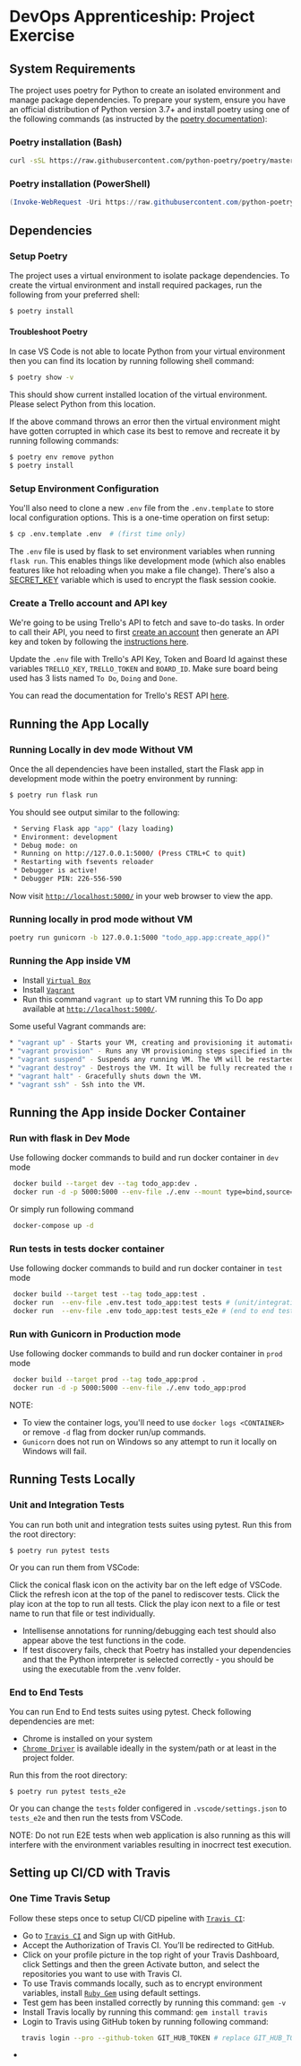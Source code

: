 # DevOps Apprenticeship: Project Exercise

## System Requirements

The project uses poetry for Python to create an isolated environment and manage package dependencies. To prepare your system, ensure you have an official distribution of Python version 3.7+ and install poetry using one of the following commands (as instructed by the [poetry documentation](https://python-poetry.org/docs/#system-requirements)):

### Poetry installation (Bash)

```bash
curl -sSL https://raw.githubusercontent.com/python-poetry/poetry/master/get-poetry.py | python
```

### Poetry installation (PowerShell)

```powershell
(Invoke-WebRequest -Uri https://raw.githubusercontent.com/python-poetry/poetry/master/get-poetry.py -UseBasicParsing).Content | python
```

## Dependencies

### Setup Poetry
The project uses a virtual environment to isolate package dependencies. To create the virtual environment and install required packages, run the following from your preferred shell:

```bash
$ poetry install
```
#### Troubleshoot Poetry
In case VS Code is not able to locate Python from your virtual environment then you can find its location by running following shell command:
```bash
$ poetry show -v
```
This should show current installed location of the virtual environment. Please select Python from this location.

If the above command throws an error then the virtual environment might have gotten corrupted in which case its best to remove and recreate it by running following commands:
```bash
$ poetry env remove python
$ poetry install
```
### Setup Environment Configuration
You'll also need to clone a new `.env` file from the `.env.template` to store local configuration options. This is a one-time operation on first setup:

```bash
$ cp .env.template .env  # (first time only)
```

The `.env` file is used by flask to set environment variables when running `flask run`. This enables things like development mode (which also enables features like hot reloading when you make a file change). There's also a [SECRET_KEY](https://flask.palletsprojects.com/en/1.1.x/config/#SECRET_KEY) variable which is used to encrypt the flask session cookie.


### Create a Trello account and API key

We're going to be using Trello's API to fetch and save to-do tasks. In order to call their API, you need to first [create an account](https://trello.com/signup) then generate an API key and token by following the [instructions here](https://trello.com/app-key).

Update the `.env` file with Trello's API Key, Token and Board Id against these variables `TRELLO_KEY`, `TRELLO_TOKEN` and `BOARD_ID`. Make sure board being used has 3 lists named `To Do`, `Doing` and `Done`.

You can read the documentation for Trello's REST API [here](https://developer.atlassian.com/cloud/trello/rest/api-group-actions/).


## Running the App Locally
### Running Locally in dev mode Without VM
Once the all dependencies have been installed, start the Flask app in development mode within the poetry environment by running:
```bash
$ poetry run flask run
```

You should see output similar to the following:
```bash
 * Serving Flask app "app" (lazy loading)
 * Environment: development
 * Debug mode: on
 * Running on http://127.0.0.1:5000/ (Press CTRL+C to quit)
 * Restarting with fsevents reloader
 * Debugger is active!
 * Debugger PIN: 226-556-590
```
Now visit [`http://localhost:5000/`](http://localhost:5000/) in your web browser to view the app.

### Running locally in prod mode without VM
```bash
poetry run gunicorn -b 127.0.0.1:5000 "todo_app.app:create_app()"
```
### Running the App inside VM

 * Install [`Virtual Box`](https://www.virtualbox.org/)
 * Install [`Vagrant`](https://www.vagrantup.com/)
 * Run this command `vagrant up` to start VM running this To Do app available at [`http://localhost:5000/`](http://localhost:5000/).
 
 Some useful Vagrant commands are:
 ```bash
 * "vagrant up" - Starts your VM, creating and provisioning it automatically if required.
 * "vagrant provision" - Runs any VM provisioning steps specified in the Vagrantfile. Provisioning steps are one-off operations that adjust the system provided by the box.
 * "vagrant suspend" - Suspends any running VM. The VM will be restarted on the next vagrant up command.
 * "vagrant destroy" - Destroys the VM. It will be fully recreated the next time you run vagrant up.
 * "vagrant halt" - Gracefully shuts down the VM.
 * "vagrant ssh" - Ssh into the VM.

```
## Running the App inside Docker Container

### Run with flask in Dev Mode
Use following docker commands to build and run docker container in `dev` mode
```bash
 docker build --target dev --tag todo_app:dev .
 docker run -d -p 5000:5000 --env-file ./.env --mount type=bind,source="$(pwd)"/todo_app,target=/app/todo_app todo_app:dev
```
Or simply run following command
```bash
 docker-compose up -d
```
 ### Run tests in tests docker container
Use following docker commands to build and run docker container in `test` mode
```bash
 docker build --target test --tag todo_app:test .
 docker run  --env-file .env.test todo_app:test tests # (unit/integration tests)
 docker run  --env-file .env todo_app:test tests_e2e # (end to end tests)
```
### Run with Gunicorn in Production mode
Use following docker commands to build and run docker container in `prod` mode
```bash
 docker build --target prod --tag todo_app:prod .
 docker run -d -p 5000:5000 --env-file ./.env todo_app:prod
```
NOTE:
 * To view the container logs, you'll need to use `docker logs <CONTAINER>` or remove `-d` flag from docker run/up commands.
 * `Gunicorn` does not run on Windows so any attempt to run it locally on Windows will fail.

## Running Tests Locally
### Unit and Integration Tests
You can run both unit and integration tests suites using pytest. Run this from the root directory:

`$ poetry run pytest tests`

Or you can run them from VSCode:

Click the conical flask icon on the activity bar on the left edge of VSCode. Click the refresh icon at the top of the panel to rediscover tests. Click the play icon at the top to run all tests. Click the play icon next to a file or test name to run that file or test individually.
* Intellisense annotations for running/debugging each test should also appear above the test functions in the code.
* If test discovery fails, check that Poetry has installed your dependencies and that the Python interpreter is selected correctly - you should be using the executable from the .venv folder.

### End to End Tests
You can run End to End tests suites using pytest. Check following dependencies are met:
* Chrome is installed on your system
* [`Chrome Driver`](https://sites.google.com/chromium.org/driver/downloads?authuser=0) is available ideally in the system/path or at least in the project folder.

Run this from the root directory:

`$ poetry run pytest tests_e2e`

Or you can change the `tests` folder configered in `.vscode/settings.json` to `tests_e2e` and then run the tests from VSCode.

NOTE: Do not run E2E tests when web application is also running as this will interfere with the environment variables resulting in inocrrect test execution.

## Setting up CI/CD with Travis
### One Time Travis Setup
Follow these steps once to setup CI/CD pipeline with [`Travis CI`](https://travis-ci.com/):
 * Go to [`Travis CI`](https://travis-ci.com/) and Sign up with GitHub.
 * Accept the Authorization of Travis CI. You’ll be redirected to GitHub.
 * Click on your profile picture in the top right of your Travis Dashboard, click Settings and then the green Activate button, and select the repositories you want to use with Travis CI.
 * To use Travis commands locally, such as to encrypt environment variables, install [`Ruby Gem`](https://rubyinstaller.org/downloads/) using default settings.
 * Test gem has been installed correctly by running this command: `gem -v`
 * Install Travis locally by running this command:
    `gem install travis`
 * Login to Travis using GitHub token by running following command:
 ```bash
    travis login --pro --github-token GIT_HUB_TOKEN # replace GIT_HUB_TOKEN with actual token
 ```
 * 